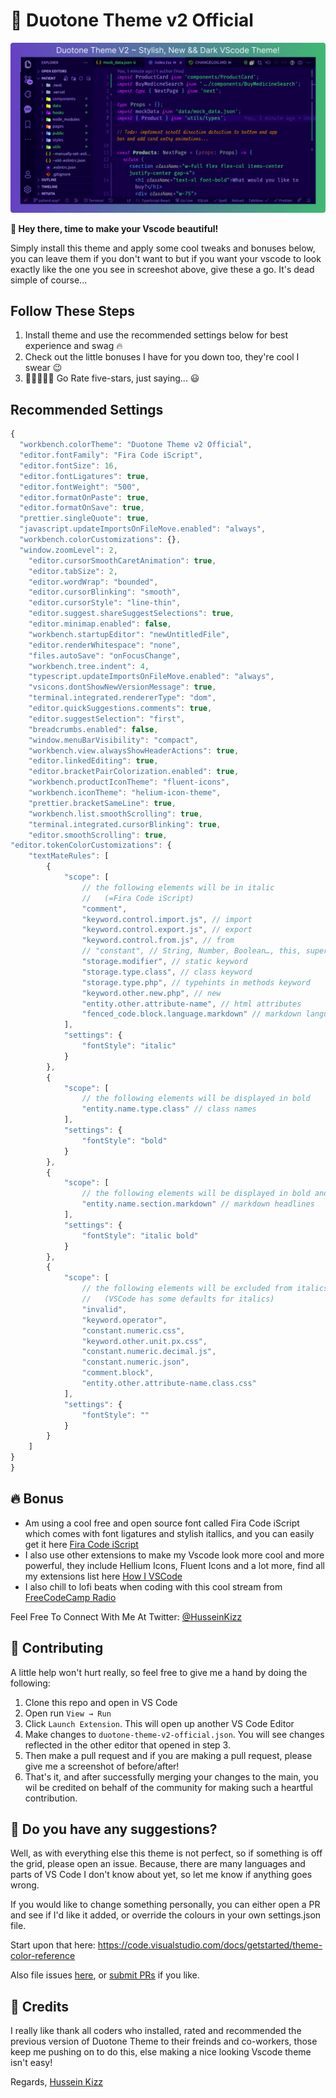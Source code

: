 # 🌆 Duotone Theme v2 Official

<!-- [![Version](https://vsmarketplacebadge.apphb.com/version/husseinkizz.duotone.svg?style=for-the-badge&colorA=4B1E97&colorB=280E54)](https://marketplace.visualstudio.com/items?itemName=husseinkizz.duotone)
[![Rating](https://vsmarketplacebadge.apphb.com/rating-star/husseinkizz.duotone.svg?style=for-the-badge&colorA=FFC600&colorB=FF9D00)](https://marketplace.visualstudio.com/items?itemName=husseinkizz.duotone)
[![Downloads](https://vsmarketplacebadge.apphb.com/downloads-short/husseinkizz.duotone.svg?style=for-the-badge&colorA=88FF00&colorB=00FF00CC)](https://marketplace.visualstudio.com/items?itemName=husseinkizz.duotone) -->

![Preview](https://raw.githubusercontent.com/Hussseinkizz/duotone-theme-v2-official/main/assets/Duotone%20Theme%20V2%20-%20Cover.png)

**👋 Hey there, time to make your Vscode beautiful!**

Simply install this theme and apply some cool tweaks and bonuses below, you can leave them if you don't want to but if you want your vscode to look exactly like the one you see in screeshot above, give these a go. It's dead simple of course...

## Follow These Steps

1. Install theme and use the recommended settings below for best experience and swag 🔥
2. Check out the little bonuses I have for you down too, they're cool I swear 😉
3. 🌟🌟🌟🌟🌟 Go Rate five-stars, just saying... 😃

## Recommended Settings

```js
{
  "workbench.colorTheme": "Duotone Theme v2 Official",
  "editor.fontFamily": "Fira Code iScript",
  "editor.fontSize": 16,
  "editor.fontLigatures": true,
  "editor.fontWeight": "500",
  "editor.formatOnPaste": true,
  "editor.formatOnSave": true,
  "prettier.singleQuote": true,
  "javascript.updateImportsOnFileMove.enabled": "always",
  "workbench.colorCustomizations": {},
  "window.zoomLevel": 2,
    "editor.cursorSmoothCaretAnimation": true,
    "editor.tabSize": 2,
    "editor.wordWrap": "bounded",
    "editor.cursorBlinking": "smooth",
    "editor.cursorStyle": "line-thin",
    "editor.suggest.shareSuggestSelections": true,
    "editor.minimap.enabled": false,
    "workbench.startupEditor": "newUntitledFile",
    "editor.renderWhitespace": "none",
    "files.autoSave": "onFocusChange",
    "workbench.tree.indent": 4,
    "typescript.updateImportsOnFileMove.enabled": "always",
    "vsicons.dontShowNewVersionMessage": true,
    "terminal.integrated.rendererType": "dom",
    "editor.quickSuggestions.comments": true,
    "editor.suggestSelection": "first",
    "breadcrumbs.enabled": false,
    "window.menuBarVisibility": "compact",
    "workbench.view.alwaysShowHeaderActions": true,
    "editor.linkedEditing": true,
    "editor.bracketPairColorization.enabled": true,
    "workbench.productIconTheme": "fluent-icons",
    "workbench.iconTheme": "helium-icon-theme",
    "prettier.bracketSameLine": true,
    "workbench.list.smoothScrolling": true,
    "terminal.integrated.cursorBlinking": true,
    "editor.smoothScrolling": true,
"editor.tokenColorCustomizations": {
    "textMateRules": [
        {
            "scope": [
                // the following elements will be in italic
                //   (=Fira Code iScript)
                "comment",
                "keyword.control.import.js", // import
                "keyword.control.export.js", // export
                "keyword.control.from.js", // from
                // "constant", // String, Number, Boolean…, this, super
                "storage.modifier", // static keyword
                "storage.type.class", // class keyword
                "storage.type.php", // typehints in methods keyword
                "keyword.other.new.php", // new
                "entity.other.attribute-name", // html attributes
                "fenced_code.block.language.markdown" // markdown language modifier
            ],
            "settings": {
                "fontStyle": "italic"
            }
        },
        {
            "scope": [
                // the following elements will be displayed in bold
                "entity.name.type.class" // class names
            ],
            "settings": {
                "fontStyle": "bold"
            }
        },
        {
            "scope": [
                // the following elements will be displayed in bold and italic
                "entity.name.section.markdown" // markdown headlines
            ],
            "settings": {
                "fontStyle": "italic bold"
            }
        },
        {
            "scope": [
                // the following elements will be excluded from italics
                //   (VSCode has some defaults for italics)
                "invalid",
                "keyword.operator",
                "constant.numeric.css",
                "keyword.other.unit.px.css",
                "constant.numeric.decimal.js",
                "constant.numeric.json",
                "comment.block",
                "entity.other.attribute-name.class.css"
            ],
            "settings": {
                "fontStyle": ""
            }
        }
    ]
}
}
```

## 🔥 Bonus

- Am using a cool free and open source font called Fira Code iScript which comes with font ligatures and stylish itallics, and you can easily get it here [Fira Code iScript](https://github.com/Hussseinkizz/FiraCodeiScript)
- I also use other extensions to make my Vscode look more cool and more powerful, they include Hellium Icons, Fluent Icons and a lot more, find all my extensions list here [How I VSCode](https://howivscode.com/Hussseinkizz)
- I also chill to lofi beats when coding with this cool stream from [FreeCodeCamp Radio](https://coderadio.freecodecamp.org)

Feel Free To Connect With Me At Twitter:  [@HusseinKizz](https://twitter.com/HusseinKizz)

## 🧡 Contributing

A little help won't hurt really, so feel free to give me a hand by doing the following:

1. Clone this repo and open in VS Code
2. Open run `View → Run`
3. Click `Launch Extension`. This will open up another VS Code Editor
4. Make changes to `duotone-theme-v2-official.json`. You will see changes reflected in the other editor that opened in step 3.
5. Then make a pull request and if you are making a pull request, please give me a screenshot of before/after!
6. That's it, and after successfully merging your changes to the main, you wil be credited on behalf of the community for making such a heartful contribution.

## 🤔 Do you have any suggestions?

Well, as with everything else this theme is not perfect, so if something is off the grid, please open an issue. Because, there are many languages and parts of VS Code I don't know about yet, so let me know if anything goes wrong.

If you would like to change something personally, you can either open a PR and see if I'd like it added, or override the colours in your own settings.json file.

Start upon that here: <https://code.visualstudio.com/docs/getstarted/theme-color-reference>

Also file issues [here](https://github.com/Hussseinkizz/duotone-theme-v2-official/issues), or [submit PRs](https://github.com/Hussseinkizz/duotone-theme-v2-official/pulls) if you like.

## 👏 Credits

I really like thank all coders who installed, rated and recommended the previous version of Duotone Theme to their freinds and co-workers, those keep me pushing on to do this, else making a nice looking Vscode theme isn't easy!

Regards, [Hussein Kizz](https://mailto:hssnkizz@gmail.com)
